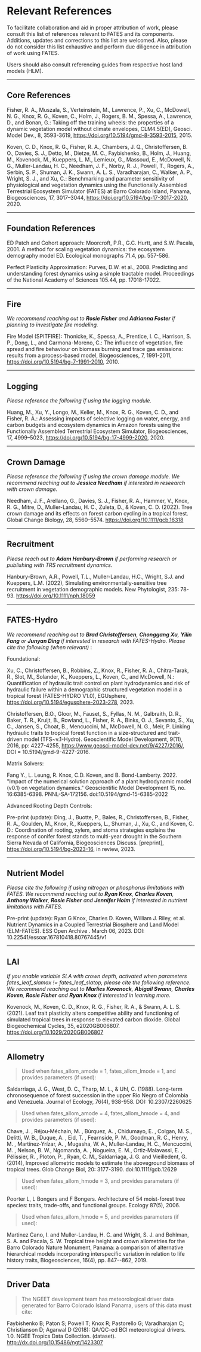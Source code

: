 # Relevant References

To facilitate collaboration and aid in proper attribution of work, please consult this list of references relevant to FATES and its components.  Additions, updates and corrections to this list are welcomed.  Also, please do not consider this list exhaustive and perform due diligence in attribution of work using FATES.

Users should also consult referencing guides from respective host land models (HLM).

---------------------

## Core References

Fisher, R. A., Muszala, S., Verteinstein, M., Lawrence, P., Xu, C., McDowell, N. G., Knox, R. G., Koven, C., Holm, J., Rogers, B. M., Spessa, A., Lawrence, D., and Bonan, G.: Taking off the training wheels: the properties of a dynamic vegetation model without climate envelopes, CLM4.5(ED), Geosci. Model Dev., 8, 3593-3619, https://doi.org/10.5194/gmd-8-3593-2015, 2015.

Koven, C. D., Knox, R. G., Fisher, R. A., Chambers, J. Q., Christoffersen, B. O., Davies, S. J., Detto, M., Dietze, M. C., Faybishenko, B., Holm, J., Huang, M., Kovenock, M., Kueppers, L. M., Lemieux, G., Massoud, E., McDowell, N. G., Muller-Landau, H. C., Needham, J. F., Norby, R. J., Powell, T., Rogers, A., Serbin, S. P., Shuman, J. K., Swann, A. L. S., Varadharajan, C., Walker, A. P., Wright, S. J., and Xu, C.: Benchmarking and parameter sensitivity of physiological and vegetation dynamics using the Functionally Assembled Terrestrial Ecosystem Simulator (FATES) at Barro Colorado Island, Panama, Biogeosciences, 17, 3017–3044, https://doi.org/10.5194/bg-17-3017-2020, 2020.

---------------------

## Foundation References

ED Patch and Cohort approach: Moorcroft, P.R., G.C. Hurtt, and S.W. Pacala, 2001. A method for scaling vegetation dynamics: the ecosystem demography model ED. Ecological monographs 71.4, pp. 557-586.

Perfect Plasticity Approximation: Purves, D.W. et al.,  2008. Predicting and understanding forest dynamics using a simple tractable model. Proceedings of the National Academy of Sciences 105.44, pp. 17018-17022.

---------------------


## Fire

_We recommend reaching out to **Rosie Fisher** and **Adrianna Foster** if planning to investigate fire modeling._

Fire Model (SPITFIRE): Thonicke, K., Spessa, A., Prentice, I. C., Harrison, S. P., Dong, L., and Carmona-Moreno, C.: The influence of vegetation, fire spread and fire behaviour on biomass burning and trace gas emissions: results from a process-based model, Biogeosciences, 7, 1991-2011, https://doi.org/10.5194/bg-7-1991-2010, 2010.

---------------------

## Logging

_Please reference the following if using the logging module._

Huang, M., Xu, Y., Longo, M., Keller, M., Knox, R. G., Koven, C. D., and Fisher, R. A.: Assessing impacts of selective logging on water, energy, and carbon budgets and ecosystem dynamics in Amazon forests using the Functionally Assembled Terrestrial Ecosystem Simulator, Biogeosciences, 17, 4999–5023, https://doi.org/10.5194/bg-17-4999-2020, 2020.

---------------------

## Crown Damage

_Please reference the following if using the crown damage module. We recommend reaching out to **Jessica Needham** if interested in reseearch with crown damage._

Needham, J. F., Arellano, G., Davies, S. J., Fisher, R. A., Hammer, V., Knox, R. G., Mitre, D., Muller-Landau, H. C., Zuleta, D., & Koven, C. D. (2022). Tree crown damage and its effects on forest carbon cycling in a tropical forest. Global Change Biology, 28, 5560–5574. https://doi.org/10.1111/gcb.16318

---------------------

## Recruitment

_Please reach out to **Adam Hanbury-Brown** if performing research or publishing with TRS recruitment dynamics_.

Hanbury-Brown, A.R., Powell, T.L., Muller-Landau, H.C., Wright, S.J. and Kueppers, L.M. (2022), Simulating environmentally-sensitive tree recruitment in vegetation demographic models. New Phytologist, 235: 78-93. https://doi.org/10.1111/nph.18059

---------------------

## FATES-Hydro 

_We recommend reaching out to  **Brad Christoffersen**, **Chonggang Xu**, **Yilin Fang** or **Junyan Ding** if interested in research with FATES-Hydro.  Please cite the following (when relevant)_ :

Foundational:

Xu, C., Christoffersen, B., Robbins, Z., Knox, R., Fisher, R. A., Chitra-Tarak, R., Slot, M., Solander, K., Kueppers, L., Koven, C., and McDowell, N.: Quantification of hydraulic trait control on plant hydrodynamics and risk of hydraulic failure within a demographic structured vegetation model in a tropical forest (FATES-HYDRO V1.0), EGUsphere, https://doi.org/10.5194/egusphere-2023-278, 2023.

Christoffersen, B.O., Gloor, M., Fauset, S., Fyllas, N. M., Galbraith, D. R., Baker, T. R., Kruijt, B., Rowland, L., Fisher, R. A., Binks, O. J., Sevanto, S., Xu, C., Jansen, S., Choat, B., Mencuccini, M., McDowell, N. G., Meir, P. Linking hydraulic traits to tropical forest function in a size-structured and trait-driven model (TFS~v.1-Hydro). Geoscientific Model Development, 9(11), 2016, pp: 4227-4255, https://www.geosci-model-dev.net/9/4227/2016/, DOI = 10.5194/gmd-9-4227-2016.

Matrix Solvers:

Fang Y., L. Leung, R. Knox, C.D. Koven, and B. Bond-Lamberty. 2022. "Impact of the numerical solution approach of a plant hydrodynamic model (v0.1) on vegetation dynamics." Geoscientific Model Development 15, no. 16:6385-6398. PNNL-SA-172156. doi:10.5194/gmd-15-6385-2022

Advanced Rooting Depth Controls:

Pre-print (update):  Ding, J., Buotte, P., Bales, R., Christoffersen, B., Fisher, R. A., Goulden, M., Knox, R., Kueppers, L., Shuman, J., Xu, C., and Koven, C. D.: Coordination of rooting, xylem, and stoma strategies explains the response of conifer forest stands to multi-year drought in the Southern Sierra Nevada of California, Biogeosciences Discuss. [preprint], https://doi.org/10.5194/bg-2023-16, in review, 2023.

---------------------

## Nutrient Model

_Please cite the following if using nitrogen or phosphorus limitations with FATES. We recommend reaching out to **Ryan Knox**, **Charles Koven**, **Anthony Walker**, **Rosie Fisher** and **Jennifer Holm** if interested in nutrient limitations with FATES_.

Pre-print (update): Ryan G Knox, Charles D. Koven, William J. Riley, et al. Nutrient Dynamics in a Coupled Terrestrial Biosphere and Land Model (ELM-FATES). ESS Open Archive . March 06, 2023.
DOI: 10.22541/essoar.167810418.80767445/v1

---------------------

## LAI

_If you enable variable SLA with crown depth, activated when parameters fates_leaf_slamax != fates_leaf_slatop, please cite the following reference. We recommend reaching out to **Marlies Kovenock**, **Abigail Swann**, **Charles Koven**, **Rosie Fisher** and **Ryan Knox** if interested in learning more_.

Kovenock, M., Koven, C. D., Knox, R. G., Fisher, R. A., & Swann, A. L. S. (2021). Leaf trait plasticity alters competitive ability and functioning of simulated tropical trees in response to elevated carbon dioxide. Global Biogeochemical Cycles, 35, e2020GB006807. https://doi.org/10.1029/2020GB006807

---------------------

## Allometry

> Used when fates_allom_amode = 1, fates_allom_lmode = 1, and provides parameters (if used):

Saldarriaga, J. G., West, D. C., Tharp, M. L., & Uhl, C. (1988). Long-term chronosequence of forest succession in the upper Rio Negro of Colombia and Venezuela. Journal of Ecology, 76(4), 938-958. DOI: 10.2307/2260625

> Used when fates_allom_amode = 4, fates_allom_hmode = 4, and provides parameters (if used):

Chave, J. , Réjou‐Méchain, M. , Búrquez, A. , Chidumayo, E. , Colgan, M. S., Delitti, W. B., Duque, A. , Eid, T. , Fearnside, P. M., Goodman, R. C., Henry, M. , Martínez‐Yrízar, A. , Mugasha, W. A., Muller‐Landau, H. C., Mencuccini, M. , Nelson, B. W., Ngomanda, A. , Nogueira, E. M., Ortiz‐Malavassi, E. , Pélissier, R. , Ploton, P. , Ryan, C. M., Saldarriaga, J. G. and Vieilledent, G. (2014), Improved allometric models to estimate the aboveground biomass of tropical trees. Glob Change Biol, 20: 3177-3190. doi:10.1111/gcb.12629

> Used when fates_allom_hmode = 3, and provides parameters (if used):

Poorter L, L Bongers and F Bongers.  Architecture of 54 moist-forest tree species: traits, trade-offs, and functional groups.  Ecology 87(5), 2006.

> Used when fates_allom_hmode = 5, and provides parameters (if used):

Martinez Cano, I. and Muller-Landau, H. C. and Wright, S. J. and Bohlman, S. A. and Pacala, S. W. Tropical tree height and crown allometries for the Barro Colorado Nature Monument, Panama: a comparison of alternative hierarchical models incorporating interspecific variation in relation to life history traits, Biogeosciences, 16(4), pp. 847--862, 2019.


---------------------


## Driver Data

> The NGEET development team has meteorological driver data generated for Barro Colorado Island Panama, users of this data **must** cite:

Faybishenko B; Paton S; Powell T; Knox R; Pastorello G; Varadharajan C; Christianson D; Agarwal D (2018): QA/QC-ed BCI meteorological drivers. 1.0. NGEE Tropics Data Collection. (dataset). http://dx.doi.org/10.15486/ngt/1423307
